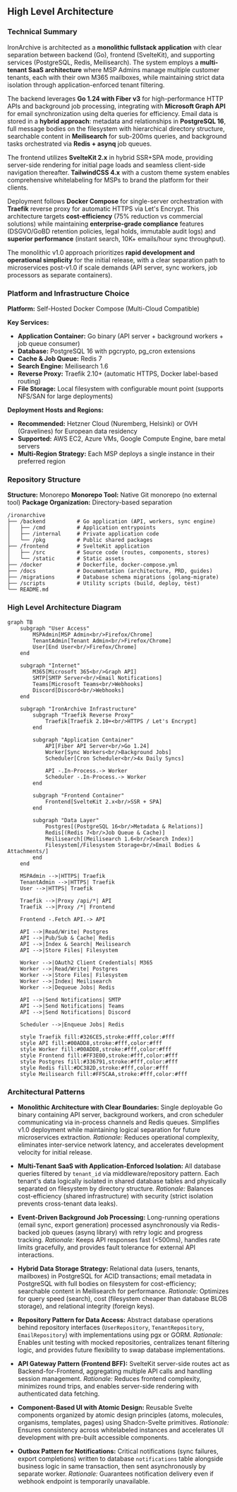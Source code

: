 ## High Level Architecture

### Technical Summary

IronArchive is architected as a **monolithic fullstack application** with clear separation between backend (Go), frontend (SvelteKit), and supporting services (PostgreSQL, Redis, Meilisearch). The system employs a **multi-tenant SaaS architecture** where MSP Admins manage multiple customer tenants, each with their own M365 mailboxes, while maintaining strict data isolation through application-enforced tenant filtering.

The backend leverages **Go 1.24 with Fiber v3** for high-performance HTTP APIs and background job processing, integrating with **Microsoft Graph API** for email synchronization using delta queries for efficiency. Email data is stored in a **hybrid approach**: metadata and relationships in **PostgreSQL 16**, full message bodies on the filesystem with hierarchical directory structure, searchable content in **Meilisearch** for sub-200ms queries, and background tasks orchestrated via **Redis + asynq** job queues.

The frontend utilizes **SvelteKit 2.x** in hybrid SSR+SPA mode, providing server-side rendering for initial page loads and seamless client-side navigation thereafter. **TailwindCSS 4.x** with a custom theme system enables comprehensive whitelabeling for MSPs to brand the platform for their clients.

Deployment follows **Docker Compose** for single-server orchestration with **Traefik** reverse proxy for automatic HTTPS via Let's Encrypt. This architecture targets **cost-efficiency** (75% reduction vs commercial solutions) while maintaining **enterprise-grade compliance** features (DSGVO/GoBD retention policies, legal holds, immutable audit logs) and **superior performance** (instant search, 10K+ emails/hour sync throughput).

The monolithic v1.0 approach prioritizes **rapid development and operational simplicity** for the initial release, with a clear separation path to microservices post-v1.0 if scale demands (API server, sync workers, job processors as separate containers).

### Platform and Infrastructure Choice

**Platform:** Self-Hosted Docker Compose (Multi-Cloud Compatible)

**Key Services:**
- **Application Container:** Go binary (API server + background workers + job queue consumer)
- **Database:** PostgreSQL 16 with pgcrypto, pg_cron extensions
- **Cache & Job Queue:** Redis 7
- **Search Engine:** Meilisearch 1.6
- **Reverse Proxy:** Traefik 2.10+ (automatic HTTPS, Docker label-based routing)
- **File Storage:** Local filesystem with configurable mount point (supports NFS/SAN for large deployments)

**Deployment Hosts and Regions:**
- **Recommended:** Hetzner Cloud (Nuremberg, Helsinki) or OVH (Gravelines) for European data residency
- **Supported:** AWS EC2, Azure VMs, Google Compute Engine, bare metal servers
- **Multi-Region Strategy:** Each MSP deploys a single instance in their preferred region

### Repository Structure

**Structure:** Monorepo
**Monorepo Tool:** Native Git monorepo (no external tool)
**Package Organization:** Directory-based separation

```
/ironarchive
├── /backend          # Go application (API, workers, sync engine)
│   ├── /cmd          # Application entrypoints
│   ├── /internal     # Private application code
│   └── /pkg          # Public shared packages
├── /frontend         # SvelteKit application
│   ├── /src          # Source code (routes, components, stores)
│   └── /static       # Static assets
├── /docker           # Dockerfile, docker-compose.yml
├── /docs             # Documentation (architecture, PRD, guides)
├── /migrations       # Database schema migrations (golang-migrate)
├── /scripts          # Utility scripts (build, deploy, test)
└── README.md
```

### High Level Architecture Diagram

```mermaid
graph TB
    subgraph "User Access"
        MSPAdmin[MSP Admin<br/>Firefox/Chrome]
        TenantAdmin[Tenant Admin<br/>Firefox/Chrome]
        User[End User<br/>Firefox/Chrome]
    end

    subgraph "Internet"
        M365[Microsoft 365<br/>Graph API]
        SMTP[SMTP Server<br/>Email Notifications]
        Teams[Microsoft Teams<br/>Webhooks]
        Discord[Discord<br/>Webhooks]
    end

    subgraph "IronArchive Infrastructure"
        subgraph "Traefik Reverse Proxy"
            Traefik[Traefik 2.10+<br/>HTTPS / Let's Encrypt]
        end

        subgraph "Application Container"
            API[Fiber API Server<br/>Go 1.24]
            Worker[Sync Workers<br/>Background Jobs]
            Scheduler[Cron Scheduler<br/>4x Daily Syncs]

            API -.In-Process.-> Worker
            Scheduler -.In-Process.-> Worker
        end

        subgraph "Frontend Container"
            Frontend[SvelteKit 2.x<br/>SSR + SPA]
        end

        subgraph "Data Layer"
            Postgres[(PostgreSQL 16<br/>Metadata & Relations)]
            Redis[(Redis 7<br/>Job Queue & Cache)]
            Meilisearch[(Meilisearch 1.6<br/>Search Index)]
            Filesystem[/Filesystem Storage<br/>Email Bodies & Attachments/]
        end
    end

    MSPAdmin -->|HTTPS| Traefik
    TenantAdmin -->|HTTPS| Traefik
    User -->|HTTPS| Traefik

    Traefik -->|Proxy /api/*| API
    Traefik -->|Proxy /*| Frontend

    Frontend -.Fetch API.-> API

    API -->|Read/Write| Postgres
    API -->|Pub/Sub & Cache| Redis
    API -->|Index & Search| Meilisearch
    API -->|Store Files| Filesystem

    Worker -->|OAuth2 Client Credentials| M365
    Worker -->|Read/Write| Postgres
    Worker -->|Store Files| Filesystem
    Worker -->|Index| Meilisearch
    Worker -->|Dequeue Jobs| Redis

    API -->|Send Notifications| SMTP
    API -->|Send Notifications| Teams
    API -->|Send Notifications| Discord

    Scheduler -->|Enqueue Jobs| Redis

    style Traefik fill:#326CE5,stroke:#fff,color:#fff
    style API fill:#00ADD8,stroke:#fff,color:#fff
    style Worker fill:#00ADD8,stroke:#fff,color:#fff
    style Frontend fill:#FF3E00,stroke:#fff,color:#fff
    style Postgres fill:#336791,stroke:#fff,color:#fff
    style Redis fill:#DC382D,stroke:#fff,color:#fff
    style Meilisearch fill:#FF5CAA,stroke:#fff,color:#fff
```

### Architectural Patterns

- **Monolithic Architecture with Clear Boundaries:** Single deployable Go binary containing API server, background workers, and cron scheduler communicating via in-process channels and Redis queues. Simplifies v1.0 deployment while maintaining logical separation for future microservices extraction. _Rationale:_ Reduces operational complexity, eliminates inter-service network latency, and accelerates development velocity for initial release.

- **Multi-Tenant SaaS with Application-Enforced Isolation:** All database queries filtered by `tenant_id` via middleware/repository pattern. Each tenant's data logically isolated in shared database tables and physically separated on filesystem by directory structure. _Rationale:_ Balances cost-efficiency (shared infrastructure) with security (strict isolation prevents cross-tenant data leaks).

- **Event-Driven Background Job Processing:** Long-running operations (email sync, export generation) processed asynchronously via Redis-backed job queues (asynq library) with retry logic and progress tracking. _Rationale:_ Keeps API responses fast (<500ms), handles rate limits gracefully, and provides fault tolerance for external API interactions.

- **Hybrid Data Storage Strategy:** Relational data (users, tenants, mailboxes) in PostgreSQL for ACID transactions; email metadata in PostgreSQL with full bodies on filesystem for cost-efficiency; searchable content in Meilisearch for performance. _Rationale:_ Optimizes for query speed (search), cost (filesystem cheaper than database BLOB storage), and relational integrity (foreign keys).

- **Repository Pattern for Data Access:** Abstract database operations behind repository interfaces (`UserRepository`, `TenantRepository`, `EmailRepository`) with implementations using pgx or GORM. _Rationale:_ Enables unit testing with mocked repositories, centralizes tenant filtering logic, and provides future flexibility to swap database implementations.

- **API Gateway Pattern (Frontend BFF):** SvelteKit server-side routes act as Backend-for-Frontend, aggregating multiple API calls and handling session management. _Rationale:_ Reduces frontend complexity, minimizes round trips, and enables server-side rendering with authenticated data fetching.

- **Component-Based UI with Atomic Design:** Reusable Svelte components organized by atomic design principles (atoms, molecules, organisms, templates, pages) using Shadcn-Svelte primitives. _Rationale:_ Ensures consistency across whitelabeled instances and accelerates UI development with pre-built accessible components.

- **Outbox Pattern for Notifications:** Critical notifications (sync failures, export completions) written to database `notifications` table alongside business logic in same transaction, then sent asynchronously by separate worker. _Rationale:_ Guarantees notification delivery even if webhook endpoint is temporarily unavailable.

